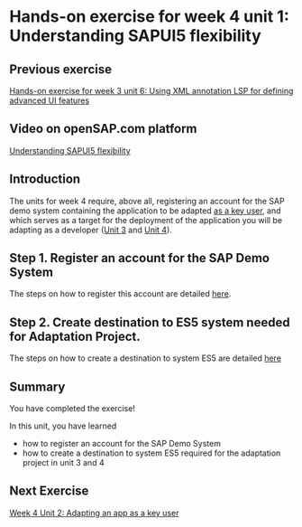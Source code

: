 # Hands-on exercise for week 4 unit 1:<br/>Understanding SAPUI5 flexibility
## Previous exercise
[Hands-on exercise for week 3 unit 6: Using XML annotation LSP for defining advanced UI features](../week3/unit6.md)

## Video on openSAP.com platform
[Understanding SAPUI5 flexibility](https://open.sap.com/courses/fiori-ea1/items/1a02jB4KL31cU74bjqRLOM)


## Introduction
The units for week 4 require, above all, registering an account for the SAP demo system containing the application to be adapted [as a key user](unit2.md), and which serves as a target for the deployment of the application you will be adapting as a developer ([Unit 3](unit3.md) and [Unit 4](unit4.md)).

## Step 1. Register an account for the SAP Demo System
The steps on how to register this account are detailed [here](https://developers.sap.com/tutorials/gateway-demo-signup.html).


## Step 2. Create destination to ES5 system needed for Adaptation Project.
The steps on how to create a destination to system ES5 are detailed [here](https://developers.sap.com/tutorials/cp-portal-cloud-foundry-gateway-connection.html)




## Summary
You have completed the exercise!

In this unit, you have learned
- how to register an account for the SAP Demo System
- how to create a destination to system ES5 required for the adaptation project in unit 3 and 4

## Next Exercise
[Week 4 Unit 2: Adapting an app as a key user](unit2.md)
